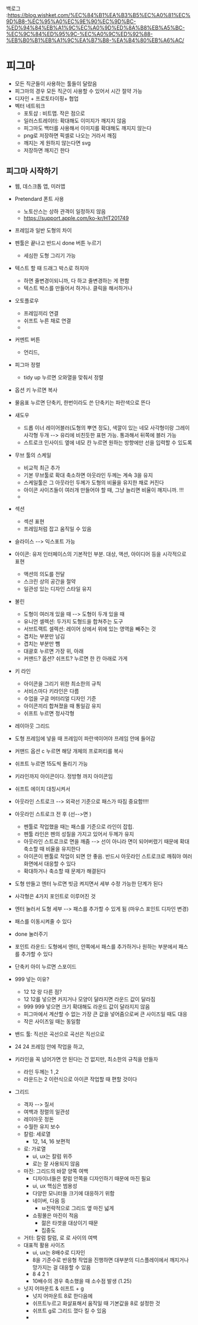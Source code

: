 
# 

백로그 :https://blog.wishket.com/%EC%84%B1%EA%B3%B5%EC%A0%81%EC%9D%B8-%EC%95%A0%EC%9E%90%EC%9D%BC-%ED%94%84%EB%A1%9C%EC%A0%9D%ED%8A%B8%EB%A5%BC-%EC%9C%84%ED%95%9C-%EC%A0%9C%ED%92%88-%EB%B0%B1%EB%A1%9C%EA%B7%B8-%EA%B4%80%EB%A6%AC/



# 피그마

- 모든 직군들이 사용하는 툴들이 달랐음
- 피그마의 경우 모든 직군이 사용할 수 있어서 시간 절약 가능
- 디자인 + 프로토타이핑+ 협업
- 벡터 네트워크
	- 포토샵 : 비트맵. 작은 점으로
	- 일러스트레이터: 확대해도 이미지가 깨지지 않음
	- 피그마도 백터를 사용해서 이미지를 확대해도 깨지지 않는다
	- png로 저장하면 픽셀로 나오는 거라서 깨짐
	- 깨지는 게 원하지 않는다면 svg
	- 저장하면 깨지긴 한다 


## 피그마 시작하기
- 웹, 데스크톱 앱, 미러앱
- Pretendard 폰트 사용
	- 노토산스는 상하 관격이 일정하지 않음
	- https://support.apple.com/ko-kr/HT201749

- 프레임과 일반 도형의 차이
- 펜툴은 끝나고 반드시 done 버튼 누르기
	- 세심한 도형 그리기 가능 
- 텍스트 할 때 드래그 박스로 하지마
	- 하면 줄변경이되니까, 다 하고 줄변경하는 게 편함
	- 텍스트 박스를 만들어서 하거나. 클릭을 해서하거나
- 오토플로우
	- 프레임끼리 연결
	- 쉬프트 누른 채로 연결
	- 
- 커멘트 버튼
	- 언리드, 
- 피그마 정렬 
	- tidy up 누르면 오와열을 맞춰서 정렬 
- 옵션 키 누르면 복사
- 물음표 누르면 단축키, 한번이라도 쓴 단축키는 파란색으로 뜬다
- 섀도우
	- 드롭 이너 레이어블러(도형의 뿌연 정도), 색깔이 있는 네모 사각형이랑 그레이 사각형 두개 --> 유리에 비친듯한 표현 가능. 통과해서 뒤쪽에 블러 가능 
	- 스트로크 인사이드 옆에 네모 칸 누르면 원하는 방향에만 선을 입력할 수 있도록 
- 무브 툴의 스케일
	- 비교적 최근 추가
	- 기본 무브툴로 확대 축소하면 아웃라인 두께는 계속 3을 유지
	- 스케일툴은 그 아웃라인 두께가 도형의 비율을 유지한 채로 커진다
	- 아이콘 사이즈들이 여러개 만들어야 할 때, 그냥 늘리면 비율이 깨지니까. !!! 
	- 
- 섹션
	- 섹션 표현
	- 프레임처럼 잡고 움직일 수 있음
- 슬라이스 --> 익스포트 가능 


- 아이콘: 유저 인터페이스의 기본적인 부분. 대상, 액션, 아이디어 등을 시각적으로 표현
	- 액션의 의도를 전달
	- 스크린 상의 공간을 절약
	- 일관성 있는 디자인 스타일 유지
- 불린 
	- 도형이 여러개 있을 때 --> 도형이 두개 있을 때 
	- 유니언 셀렉션: 두가지 도형드을 합쳐주는 도구
	- 서브트랙트 셀렉션: 레이어 상에서 위에 있는 영역을 빼주는 것
	-  겹치는 부분만 남김
	- 겹치는 부분만 뺌
	- 대괄호 누르면 가장 위, 아래
	- 커맨드? 옵션? 쉬프트? 누르면 한 칸 아래로 가게 
- 키 라인
	- 아이콘을 그리기 위한 최소한의 규칙
	- 서비스마다 키라인은 다름
	- 수업을 구글 머터리얼 디자인 기준
	- 아이콘끼리 합쳐졌을 때 통일감 유지
	- 쉬프트 누르면 정사각형 
- 레이아웃 그리드
- 도형 프레임에 넣을 때 프레임이 파란색이어야 프레임 안에 들어감
- 커맨드 옵션 c 누르면 해당 개체의 프로퍼티를 복사 
- 쉬프트 누르면 15도씩 돌리기 가능
- 키라인까지 아이콘이다. 정방형 까지 아이콘임 
- 쉬프트 에이치 대칭시켜서 
- 아웃라인 스트로크 --> 외곽선 기준으로 패스가 따짐 중요함!!!! 
- 아웃라인 스트로크 전 후 (선-->면 )
	- 펜툴로 작업했을 때는 패스를 기준으로 라인이 잡힙. 
	- 펜툴 라인은 펜의 성질을 가지고 있어서 두께가 유지
	- 아웃라인 스트로크로 면을 깨줌 --> 선이 아니라 면이 되어버렸기 때문에 확대 축소할 때 비율을 유지한다
	- 아이콘이 펜툴로 작업이 되면 안 좋음. 반드시 아웃라인 스트로크로 깨줘야 여러 화면에서 대응할 수 있다 
	- 확대하거나 축소할 때 문제가 해결된다 
- 도형 만들고 엔터 누르면 빗금 켜지면서 세부 수정 가능한 단계가 된다 
- 사각형은 4가지 포인트로 이루어진 것
- 엔터 눌러서 도형 세부 --> 패스를 추가할 수 있게 됨 (마우스 포인트 디자인 변경)
- 패스를 이동시켜줄 수 있다 
- done 눌러주기 
- 포인트 라운드: 도형에서 엔터, 안쪽에서 패스를 추가하거나 원하는 부분에서 패스를 추가할 수 있다 
- 단축키 아이 누르면 스포이드
- 999 넣는 이유?
	- 12 12 랑 다른 점?
	- 12 12를 넣으면 커지거나 모양이 달라지면 라운드 값이 달라짐
	- 999 999 넣으면 크기 확대해도 라운드 값이 달라지지 않음 
	- 피그마에서 계산할 수 없는 가장 큰 값을 넣어줌으로써 큰 사이즈일 때도 대응
	- 작은 사이즈일 때는 동일함 
- 밴드 툴: 직선은 곡선으로 곡선은 직선으로 
- 24 24 프레임 안에 작업을 하고,
- 키라인을 꼭 넘어가면 안 된다는 건 없지만, 최소한의 규칙을 만들자
	- 라인 두께는 1 ,2 
	- 라운드는 2 이런식으로 아이콘 작업할 때 편할 것이다
- 그리드
	- 격자 --> 질서
	- 여백과 정렬의 일관성
	- 레이아웃 정돈
	- 수월한 유지 보수
	- 칼럼: 세로열
		- 12, 14, 16 보편적
	- 로: 가로열
		- ui, ux는 칼럼 위주
		- 로는 잘 사용되지 않음
	- 마진: 그리드의 바깥 양쪽 여백
		- 디자이너들은 칼럼 안쪽을 디자인하기 때문에 마진 필요
		- ui, ux 핵심은 범용성
		- 다양한 모니터들 크기에 대응하기 위함
		- 네이버, 다음 등
			- ㅂ전략적으로 그리드 옆 마진 넓게 
		- 쇼핑몰은 마진이 적음
			- 젊은 타겟을 대상이기 때문
			- 집중도
	- 거터: 칼럼 칼럼, 로 로 사이의 여백
	- 대표적 활용 사이즈
		- ui, ux는 8배수로 디자인
		- 8을 기준수로 반응형 작업을 진행하면 대부분의 디스플레이에서 깨지거나 망가지는 걸 대응할 수 있음
		- 8 4 2 1
		- 10배수의 경우 축소했을 때 소수점 발생 (1.25)
	- 넛지 어마운트 & 쉬프트 + g 
		- 넛지 어마운트 8로 한다음에 
		- 쉬프트누르고 화살표해서 움직일 때 기본값을 8로 설정한 것
		- 쉬프트 g로 그리드 껐다 킬 수 있음
		- 